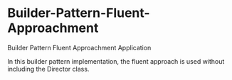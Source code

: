 # Builder-Pattern-Fluent-Approachment
Builder Pattern Fluent Approachment Application

In this builder pattern implementation, the fluent approach is used without including the Director class.

